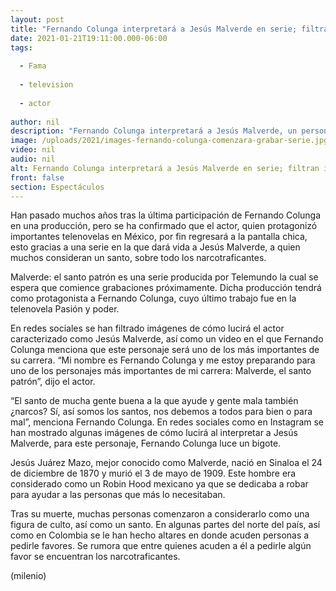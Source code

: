 ```yaml
---
layout: post
title: "Fernando Colunga interpretará a Jesús Malverde en serie; filtran imágenes de cómo lucirá"
date: 2021-01-21T19:11:00.000-06:00
tags:
  
  - Fama
  
  - television
  
  - actor
  
author: nil
description: "Fernando Colunga interpretará a Jesús Malverde, un personaje a los que supuestamente se encomiendan los narcotraficantes. Filtran fotos de cómo lucirá. "
image: /uploads/2021/images-fernando-colunga-comenzara-grabar-serie.jpg
video: nil
audio: nil
alt: Fernando Colunga interpretará a Jesús Malverde en serie; filtran imágenes de cómo lucirá
front: false
section: Espectáculos
---
```


Han pasado muchos años tras la última participación de Fernando Colunga en una producción, pero se ha confirmado que el actor, quien protagonizó importantes telenovelas en México, por fin regresará a la pantalla chica, esto gracias a una serie en la que dará vida a Jesús Malverde, a quien muchos consideran un santo, sobre todo los narcotraficantes. 

Malverde: el santo patrón es una serie producida por Telemundo la cual se espera que comience grabaciones próximamente. Dicha producción tendrá como protagonista a Fernando Colunga, cuyo último trabajo fue en la telenovela Pasión y poder. 

En redes sociales se han filtrado imágenes de cómo lucirá el actor caracterizado como Jesús Malverde, así como un video en el que Fernando Colunga menciona que este personaje será uno de los más importantes de su carrera. 
“Mi nombre es Fernando Colunga y me estoy preparando para uno de los personajes más importantes de mi carrera: Malverde, el santo patrón”, dijo el actor. 

“El santo de mucha gente buena a la que ayude y gente mala también ¿narcos? Sí, así somos los santos, nos debemos a todos para bien o para mal”, menciona Fernando Colunga. 
En redes sociales como en Instagram se han mostrado algunas imágenes de cómo lucirá al interpretar a Jesús Malverde, para este personaje, Fernando Colunga luce un bigote. 

Jesús Juárez Mazo, mejor conocido como Malverde, nació en Sinaloa el 24 de diciembre de 1870 y murió el 3 de mayo de 1909. Este hombre era considerado como un Robin Hood mexicano ya que se dedicaba a robar para ayudar a las personas que más lo necesitaban. 

Tras su muerte, muchas personas comenzaron a considerarlo como una figura de culto, así como un santo. En algunas partes del norte del país, así como en Colombia se le han hecho altares en donde acuden personas a pedirle favores. Se rumora que entre quienes acuden a él a pedirle algún favor se encuentran los narcotraficantes.  

(milenio)